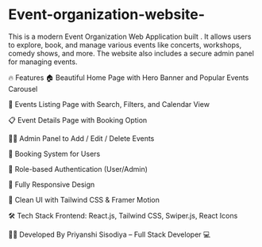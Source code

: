 # Event-organization-website-
This is a modern Event Organization Web Application built . It allows users to explore, book, and manage various events like concerts, workshops, comedy shows, and more. The website also includes a secure admin panel for managing events.

🔥 Features
  🏠 Beautiful Home Page with Hero Banner and Popular Events Carousel

  📅 Events Listing Page with Search, Filters, and Calendar View

  📋 Event Details Page with Booking Option

  🧑‍💼 Admin Panel to Add / Edit / Delete Events

  🧾 Booking System for Users

  🔐 Role-based Authentication (User/Admin)

  📱 Fully Responsive Design

  🎨 Clean UI with Tailwind CSS & Framer Motion

  🛠️ Tech Stack
Frontend: React.js, Tailwind CSS, Swiper.js, React Icons

  🙋‍♀️ Developed By
Priyanshi Sisodiya – Full Stack Developer 💻
